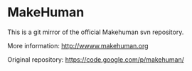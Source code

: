 MakeHuman
=========

This is a git mirror of the official Makehuman svn repository.

More information: http://wwww.makehuman.org

Original repository: https://code.google.com/p/makehuman/
